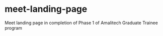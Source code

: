 # meet-landing-page
Meet landing page in completion of Phase 1 of Amalitech Graduate Trainee program
